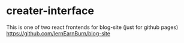 # creater-interface
This is one of two react frontends for blog-site (just for github pages) https://github.com/lernEarnBurn/blog-site
